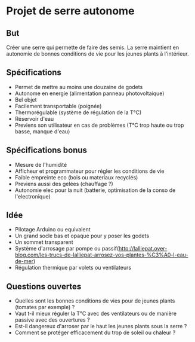 # Projet de serre autonome
## But
Créer une serre qui permette de faire des semis.
La serre maintient en autonomie de bonnes conditions de vie pour les jeunes plants à l'intérieur.
## Spécifications
- Permet de mettre au moins une douzaine de godets
- Autonome en energie (alimentation panneau photovoltaique)
- Bel objet
- Facilement transportable (poignée)
- Thermorégulable (système de régulation de la T°C)
- Réservoir d'eau
- Previens son utilisateur en cas de problèmes (T°C trop haute ou trop basse, manque d'eau)
## Spécifications bonus
- Mesure de l'humidité
- Afficheur et programmateur pour régler les conditions de vie
- Faible empreinte eco (bois ou materiaux recyclés)
- Previens aussi des gelées (chauffage ?)
- Autonomie elec pour la nuit (batterie, optimisation de la conso de l'electronique)
## Idée
- Pilotage Arduino ou equivalent
- Un grand socle bas et opaque pour y poser les godets
- Un sommet transparent
- Système d'arrosage par pompe ou passif(http://lalliepat.over-blog.com/les-trucs-de-lalliepat-arrosez-vos-plantes-%C3%A0-l-eau-de-mer)
- Régulation thermique par volets ou ventilateurs
## Questions ouvertes
- Quelles sont les bonnes conditions de vies pour de jeunes plants (tomates par exemple) ?
- Vaut t-il mieux réguler la T°C avec des ventilateurs ou de manière passive avec des ouvertures ?
- Est-il dangereux d'arroser par le haut les jeunes plants sous la serre ?
- Comment se protéger efficacement du trop de soleil ou chaleur ?